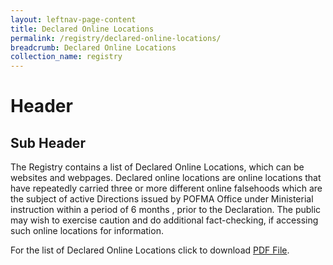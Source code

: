 ```yaml
---
layout: leftnav-page-content
title: Declared Online Locations
permalink: /registry/declared-online-locations/
breadcrumb: Declared Online Locations
collection_name: registry
---
```


# Header

## Sub Header

The Registry contains a list of Declared Online Locations, which can be websites and webpages. 
Declared online locations are online locations that have repeatedly carried three or more different online falsehoods which are the subject of active Directions issued by POFMA Office under Ministerial instruction within a period of 6 months , prior to the Declaration.
The public may wish to exercise caution and do additional fact-checking, if accessing such online locations for information. 

For the list of Declared Online Locations click to download [PDF File](/file/to/pdf).  